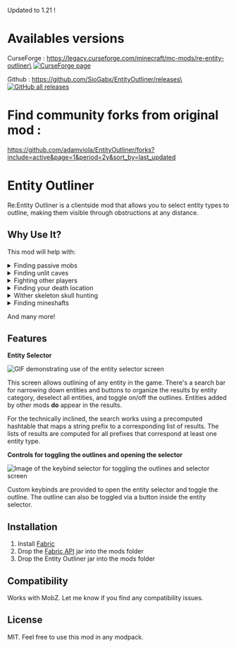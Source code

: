 Updated to 1.21 !

# Availables versions
CurseForge : https://legacy.curseforge.com/minecraft/mc-mods/re-entity-outliner\
<a href="https://legacy.curseforge.com/minecraft/mc-mods/re-entity-outliner"><img alt="CurseForge page" src="https://img.shields.io/curseforge/dt/1079322?logo=curseforge"></a>

Github : https://github.com/SioGabx/EntityOutliner/releases\
<a href="https://github.com/SioGabx/EntityOutliner/releases"><img alt="GitHub all releases" src="https://img.shields.io/github/downloads/SioGabx/EntityOutliner/total?color=%2316d68a&logo=github"></a>

# Find community forks from original mod :
https://github.com/adamviola/EntityOutliner/forks?include=active&page=1&period=2y&sort_by=last_updated

# Entity Outliner
Re:Entity Outliner is a clientside mod that allows you to select entity types to outline, making them visible through obstructions at any distance.


## Why Use It?
This mod will help with:
<details>
  <summary>Finding passive mobs</summary>
  
  by outlining them.
  
  ![Image of outlined bees](https://i.imgur.com/jqhVLSX.png "It's hard to find bees!")
</details>

<details>
  <summary>Finding unlit caves</summary>
  
  by outlining zombies, creepers, skeletons, and spiders.
  
  ![Gif showing how outlining monsters can reveal unlit caves](https://i.imgur.com/owNj5BE.gif "Great for when you've reached a dead end in your cave!")
  
  
</details>

<details>
  <summary>Fighting other players</summary>
  
  by outlining players.
  
  ![Image of outlined players](https://i.imgur.com/TiEldyM.png "Even works while they're sneaking!")
  
</details>

<details>
  <summary>Finding your death location</summary>
  
  by outlining items and experience orbs.
  
  
  ![Image of outlined items/xp orbs of death location](https://i.imgur.com/sOzk89i.png "Tombstone mods are cool too!")
  
  
</details>

<details>
  <summary>Wither skeleton skull hunting</summary>
  
  by outlining wither skeletons
  
  ![Image of outlined wither skeletons](https://i.imgur.com/cc4rhaY.png "I actually like the grind for wither skeleton skulls!")
  
</details>

<details>
  <summary>Finding mineshafts</summary>
  
  by outlining cave spiders and minecarts with chests.
  
  
  ![Image of outlined chest minecarts](https://i.imgur.com/36rMnDc.png "I hate cave spiders!")
  
</details>

And many more!

## Features
**Entity Selector**

![GIF demonstrating use of the entity selector screen](https://i.imgur.com/XozyBa4.gif "It's a prefix search!")

This screen allows outlining of any entity in the game. There's a search bar for narrowing down entities and buttons to organize the results by entity category, deselect all entities, and toggle on/off the outlines. Entities added by other mods **do** appear in the results.

For the technically inclined, the search works using a precomputed hashtable that maps a string prefix to a corresponding list of results. The lists of results are computed for all prefixes that correspond at least one entity type.

**Controls for toggling the outlines and opening the selector**

![Image of the keybind selector for toggling the outlines and selector screen](https://i.imgur.com/au39Ov1.png "Hopefully o and p aren't taken!")

Custom keybinds are provided to open the entity selector and toggle the outline. The outline can also be toggled via a button inside the entity selector.


## Installation
1. Install [Fabric](https://fabricmc.net/use/)
2. Drop the [Fabric API](https://www.curseforge.com/minecraft/mc-mods/fabric-api) jar into the mods folder
3. Drop the Entity Outliner jar into the mods folder

## Compatibility
Works with MobZ. Let me know if you find any compatibility issues.

## License
MIT. Feel free to use this mod in any modpack.
